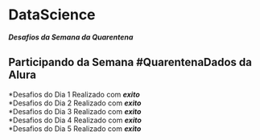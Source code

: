 # DataScience

***Desafios da Semana da Quarentena***

## Participando da Semana #QuarentenaDados da Alura

*Desafios do Dia 1 Realizado com ***exito*** <br/>
*Desafios do Dia 2 Realizado com ***exito*** <br/>
*Desafios do Dia 3 Realizado com ***exito*** <br/>
*Desafios do Dia 4 Realizado com ***exito*** <br/>
*Desafios do Dia 5 Realizado com ***exito*** <br/>
